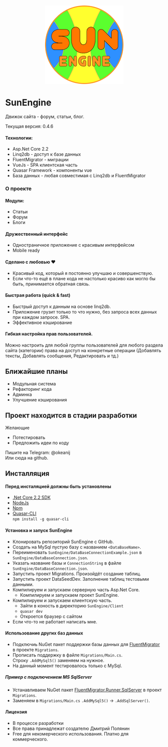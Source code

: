 <p align="center">
    <img src="https://github.com/Dmitrij-Polyanin/SunEngine/blob/master/Client/src/statics/SunEngine.svg" width="250" alt="SunEngine Logo" />
</p>

# SunEngine

Движок сайта - форум, статьи, блог.

Текущая версия: 0.4.6

#### Технологии:
- Asp.Net Core 2.2
- Linq2db - доступ к базе данных
- FluentMigrator - миграции
- VueJs - SPA клиентская часть
- Quasar Framework - компоненты vue
- База данных - любая совместимая с Linq2db и FluentMigrator  

### О проекте
#### Модули:
- Статьи
- Форум
- Блоги

#### Дружественный интерфейс
- Одностраничное приложение c красивым интерфейсом
- Mobile ready  

#### Сделано с любовью ❤
- Красивый код, который я постоянно улучшаю и совершенствую.
- Если что-то ещё в плане кода не настолько красиво как могло бы быть, принимается обратная связь.

#### Быстрая работа (quick & fast)
- Быстрый доступ к данным на основе linq2db.  
- Приложение грузит только то что нужно, без запроса всех данных при каждом запросе. SPA. 
- Эффективное кэширование

#### Гибкая настройка прав пользователей.
Можно настроить для любой группы пользователей для любого раздела сайта (категории) права на доступ на конкретные операции (Добавлять тексты, Добавлять сообщения, Редактировать и тд.)

## Ближайшие планы
- Модульная система
- Рефакторинг кода
- Админка
- Улучшение кэширования

## Проект находится в стадии разработки
Желающие 
- Потестировать
- Предложить идеи по коду  

Пишите на Telegram: @okeanij  
Или сюда на github.

## Инсталляция
#### Перед инсталяцией должны быть установлены
- [.Net Core 2.2 SDK](https://dotnet.microsoft.com/download)
- [NodeJs](https://nodejs.org/en/download/)
- [Npm](https://www.npmjs.com)
- [Quasar-CLI](https://quasar-framework.org/guide/quasar-cli.html)  
`npm install -g quasar-cli`

#### Установка и запуск SunEngine
- Клонировать репозиторий SunEngine с GitHub.
- Создать на MySql пустую базу c названием `<DataBaseName>`.
- Переименовать `SunEngine/DataBaseConnectionExample.json` в `SunEngine/DataBaseConnection.json`.
- Указать название базы и `ConnectionString` в файле `SunEngine/DataBaseConnection.json`.
- Запустить проект Migrations. Произойдёт создание таблиц.
- Запустить проект DataSeedDev. Заполнение таблиц тестовыми данными.
- Компилируем и запускаем серверную часть Asp.Net Core.  
  - Компилируем и запускаем проект SunEngine.
- Компилируем и запускаем клиентскую часть.  
  - Зайти в коность в директорию `SunEngine/Client`
  - `quasar dev` 
  - Откроется браузер с сайтом
- Если что-то не работает написать мне.

#### Использование других баз данных

 - Подключиь NuGet пакет поддержки базы данных для [FluentMigrator](https://fluentmigrator.github.io) в проекте `Migrations`.
 - Прописать поддержку в файле `Migrations/Main.cs`.  
   Строку `.AddMySql5()` заменяем на нужное.
 - На данный момент тестировалось только с MySql.
  
##### Пример с подключением MS SqlServer
 - Устанавливаем NuGet пакет [
FluentMigrator.Runner.SqlServer](https://www.nuget.org/packages/FluentMigrator.Runner.SqlServer/)
в проект `Migrations`.
 - Заменяем в `Migrations/Main.cs`  `.AddMySql5()` -> `.AddSqlServer()`.

#### Лицензия
- В процессе разработки
- Все права принадлежат создателю Дмитрий Полянин
- Free для некомерческого использования. Платно для коммерческого.